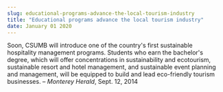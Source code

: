 ```yaml
---
slug: educational-programs-advance-the-local-tourism-industry
title: "Educational programs advance the local tourism industry"
date: January 01 2020
---
```


 
<p>
  Soon, CSUMB will introduce one of the country's first sustainable hospitality
  management programs. Students who earn the bachelor's degree, which will offer
  concentrations in sustainability and ecotourism, sustainable resort and hotel
  management, and sustainable event planning and management, will be equipped to
  build and lead eco-friendly tourism businesses. – <em>Monterey Herald</em>,
  Sept. 12, 2014
</p>
 
